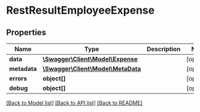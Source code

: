# RestResultEmployeeExpense

## Properties

 Name         | Type                                              | Description | Notes      
--------------|---------------------------------------------------|-------------|------------
 **data**     | [**\Swagger\Client\Model\Expense**](Expense.md)   |             | [optional] 
 **metadata** | [**\Swagger\Client\Model\MetaData**](MetaData.md) |             | [optional] 
 **errors**   | **object[]**                                      |             | [optional] 
 **debug**    | **object[]**                                      |             | [optional] 

[[Back to Model list]](../../README.md#documentation-for-models) [[Back to API list]](../../README.md#documentation-for-api-endpoints) [[Back to README]](../../README.md)


